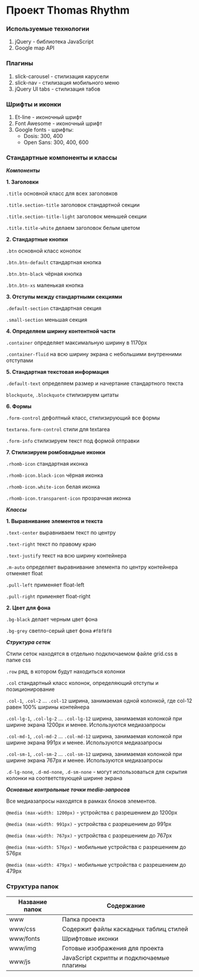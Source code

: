 # Проект Thomas Rhythm

### Используемые технологии

1. jQuery - библиотека JavaScript
2. Google map API

### Плагины

1. slick-carousel - стилизация карусели
2. slick-nav - стилизация мобильного меню
3. jQuery UI tabs - стилизация табов

### Шрифты и иконки

1. Et-line - иконочный шрифт
2. Font Awesome - иконочный шрифт
3. Google fonts - шрифты:
	* Dosis: 300, 400
	* Open Sans: 300, 400, 600

### Стандартные компоненты и классы

_**Компоненты**_

**1. Заголовки**

```.title``` основной класс для всех заголовков

```.title.section-title``` заголовок стандартной секции

```.title.section-title-light``` заголовок меньшей секции

```.title.title-white``` делаем заголовок белым цветом

**2. Стандартные кнопки**

```.btn``` основной класс конопок

```.btn.btn-default``` стандартная кнопка

```.btn.btn-black``` чёрная кнопка

```.btn.btn-xs``` маленькая кнопка

**3. Отступы между стандартными секциями**

```.default-section``` стандартная секция

```.small-section``` меньшая секция

**4. Определяем ширину контентной части**

```.container``` определяет максимальную ширину в 1170px

```.container-fluid``` на всю ширину экрана с небольшими внутренними отступами

**5. Стандартная текстовая информация**

```.default-text``` определяем размер и начертание стандартного текста

```blockquote```, ```.blockquote``` стилизируем цитаты

**6. Формы**

```.form-control``` дефолтный класс, стилизирующий все формы

```textarea.form-control``` стили для textarea

```.form-info``` стилизируем текст под формой отправки

**7. Стилизируем ромбовидные иконки**

```.rhomb-icon``` стандартная иконка

```.rhomb-icon.black-icon``` чёрная иконка

```.rhomb-icon.white-icon``` белая иконка

```.rhomb-icon.transparent-icon``` прозрачная иконка

_**Классы**_

**1. Выравнивание элементов и текста**

```.text-center``` выравниваем текст по центру

```.text-right``` текст по правому краю

```.text-justify``` текст на всю ширину контейнера

```.m-auto``` определяет выравнивание элемента по центру контейнера отменяет float

```.pull-left``` применяет float-left

```.pull-right``` применяет float-right

**2. Цвет для фона**

```.bg-black``` делает черным цвет фона

```.bg-grey``` светло-серый цвет фона ```#f8f8f8```

_**Структура сеток**_

Стили сеток находятся в отдельно подключаемом файле grid.css в папке css

```.row``` ряд, в котором будут находиться колонки

```.col``` стандартный класс колонок, определяющий отступы и позиционирование

```.col-1```, ```.col-2``` ... ```.col-12``` ширина, занимаемая одной колонкой, где col-12 равен 100% ширины контейнера

```.col-lg-1```, ```.col-lg-2``` ... ```.col-lg-12``` ширина, занимаемая колонкой при ширине экрана 1200px и менее. Используются медиазапросы

```.col-md-1```, ```.col-md-2``` ... ```.col-md-12``` ширина, занимаемая колонкой при ширине экрана 991px и менее. Используются медиазапросы

```.col-sm-1```, ```.col-sm-2``` ... ```.col-sm-12``` ширина, занимаемая колонкой при ширине экрана 767px и менее. Используются медиазапросы

```.d-lg-none```, ```.d-md-none```, ```.d-sm-none``` - могут использоваться для скрытия колонки на соответствующей ширине экрана

_**Основные контрольные точки media-запросов**_

Все медиазапросы находятся в рамках блоков элементов.

```@media (max-width: 1200px)``` - устройства c разрешением до 1200px

```@media (max-width: 991px)``` - устройства c разрешением до 991px

```@media (max-width: 767px)``` - устройства c разрешением до 767px

```@media (max-width: 576px)``` - мобильные устройства c разрешением до 576px

```@media (max-width: 479px)``` - мобильные устройства c разрешением до 479px

### Структура папок

Название папок | Содержание
------------ | -------------
www | Папка проекта
www/css | Содержит файлы каскадных таблиц стилей
www/fonts | Шрифтовые иконки
www/img | Готовые изображения для проекта
www/js | JavaScript скрипты и подключаемые плагины